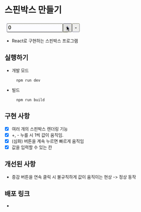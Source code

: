 # 스핀박스 만들기

<p align="middle" >

![spinbox](./spinbox.gif)

</p>

- React로 구현하는 스핀박스 프로그램

## 실행하기

- 개발 모드

  ```
    npm run dev
  ```

- 빌드

  ```
    npm run build
  ```

## 구현 사항

- [x] 여러 개의 스핀박스 렌더링 기능
- [x] +, - 누를 시 1씩 값이 움직임.
- [x] (심화) 버튼을 계속 누르면 빠르게 움직임
- [x] 값을 입력할 수 있는 칸

## 개선된 사항

- 증감 버튼을 연속 클릭 시 불규칙하게 값이 움직이는 현상 -> 정상 동작

## 배포 링크

- []()
